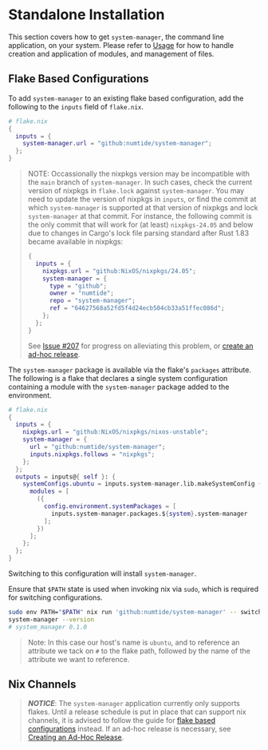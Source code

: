 # Standalone Installation

This section covers how to get `system-manager`, the command line application, on your system.
Please refer to [Usage](./usage.md) for how to handle creation and application of modules, and management of files.

## Flake Based Configurations

To add `system-manager` to an existing flake based configuration, add the following to the `inputs` field of `flake.nix`.

```nix
# flake.nix
{
  inputs = {
    system-manager.url = "github:numtide/system-manager";
  };
}
```

<!--
  @channels
  Remove after #207 is completed.
-->

> NOTE: Occassionally the nixpkgs version may be incompatible with the `main` branch of `system-manager`.
> In such cases, check the current version of nixpkgs in `flake.lock` against `system-manager`.
> You may need to update the version of nixpkgs in `inputs`, or find the commit at which `system-manager` is supported
> at that version of nixpkgs and lock `system-manager` at that commit. For instance, the following commit is the only commit
> that will work for (at least) `nixpkgs-24.05` and below due to changes in Cargo's lock file parsing standard after Rust 1.83
> became available in nixpkgs:
>
> ```nix
> {
>   inputs = {
>     nixpkgs.url = "github:NixOS/nixpkgs/24.05";
>     system-manager = {
>       type = "github";
>       owner = "numtide";
>       repo = "system-manager";
>       ref = "64627568a52fd5f4d24ecb504cb33a51ffec086d";
>     };
>   };
> }
> ```
>
> See [Issue #207](https://github.com/numtide/system-manager/issues/207) for progress on alleviating this problem, or [create an ad-hoc release](../contributing/extending-system-manager.md).

The `system-manager` package is available via the flake's `packages` attribute.
The following is a flake that declares a single system configuration containing a module with the `system-manager`
package added to the environment.

```nix
# flake.nix
{
  inputs = {
    nixpkgs.url = "github:NixOS/nixpkgs/nixos-unstable";
    system-manager = {
      url = "github:numtide/system-manager";
      inputs.nixpkgs.follows = "nixpkgs";
    };
  };
  outputs = inputs@{ self }: {
    systemConfigs.ubuntu = inputs.system-manager.lib.makeSystemConfig {
      modules = [
        ({
          config.environment.systemPackages = [
            inputs.system-manager.packages.${system}.system-manager
          ];
        })
      ];
    };
  };
}
```

Switching to this configuration will install `system-manager`.

Ensure that `$PATH` state is used when invoking nix via `sudo`, which is required for switching configurations.

```sh
sudo env PATH="$PATH" nix run 'github:numtide/system-manager' -- switch --flake '.#ubuntu'
system-manager --version
# system_manager 0.1.0
```

> Note: In this case our host's name is `ubuntu`, and to reference an attribute we tack on `#` to the flake path, followed by the name of the attribute we want to reference.

## Nix Channels

> _**NOTICE**_: The `system-manager` application currently only supports flakes. Until a release schedule is put in place that can support nix channels, it is advised to follow the guide for [flake based configurations](#flake-based-configurations) instead.
> If an ad-hoc release is necessary, see [Creating an Ad-Hoc Release](../contributing/extending-system-manager.md).

<!-- This is the Nix experience without the flake features enabled. You can find which channels you are currently using with `nix-channel --list`. -->

<!--
  @channels
  Remove after #207 is completed.
-->

<!-- Currently, there isn't a release plan for `system-manager` that is in tandem with nixpkgs releases. This has been an issue -->

<!-- in some cases that have caused failures in [_version mismatches_](https://github.com/numtide/system-manager/issues/172). -->

<!-- The only available archive is the `main` branch, which is pinned to `nixos-unstable`. -->

<!-- If you are currently using the unstable channel already and wish to use channels specifically you could do the following: -->

<!-- ```sh -->

<!-- nix-channel --add https://github.com/numtide/system-manager/archive/main.tar.gz system-manager -->

<!-- nix-channel --update -->

<!-- nix-channel --list -->

<!-- # system-manager https://github.com/numtide/system-manager/archive/main.tar.gz -->

<!-- ``` -->

<!-- TODO: Test this, as I am just speculating that this is possible. -->

<!-- It should then be possible to add the following to `imports` in `~/.config/system-manager/system.nix` and gain access to the [`system-manager` module](../../../nix/modules/default.nix)'s `options` attribute: -->

<!-- ```nix -->

<!-- { pkgs, ... }: { -->

<!-- imports = [ -->

<!-- ``` -->

<!-- <system-manager/nix/modules> -->

<!-- ``` -->

<!-- ]; -->

<!-- } -->

<!-- ``` -->
